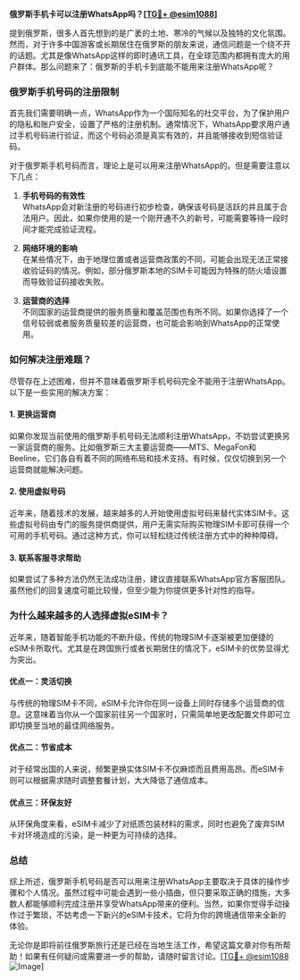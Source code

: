 **俄罗斯手机卡可以注册WhatsApp吗？[[TG💪+ @esim1088](https://t.me/s/esim1088)]**

提到俄罗斯，很多人首先想到的是广袤的土地、寒冷的气候以及独特的文化氛围。然而，对于许多中国游客或长期居住在俄罗斯的朋友来说，通信问题是一个绕不开的话题。尤其是像WhatsApp这样的即时通讯工具，在全球范围内都拥有庞大的用户群体。那么问题来了：俄罗斯的手机卡到底能不能用来注册WhatsApp呢？

### **俄罗斯手机号码的注册限制**

首先我们需要明确一点，WhatsApp作为一个国际知名的社交平台，为了保护用户的隐私和账户安全，设置了严格的注册机制。通常情况下，WhatsApp要求用户通过手机号码进行验证，而这个号码必须是真实有效的，并且能够接收到短信验证码。

对于俄罗斯手机号码而言，理论上是可以用来注册WhatsApp的。但是需要注意以下几点：

1. **手机号码的有效性**  
   WhatsApp会对新注册的号码进行初步检查，确保该号码是活跃的并且属于合法用户。因此，如果你使用的是一个刚开通不久的新号，可能需要等待一段时间才能完成验证流程。

2. **网络环境的影响**  
   在某些情况下，由于地理位置或者运营商政策的不同，可能会出现无法正常接收验证码的情况。例如，部分俄罗斯本地的SIM卡可能因为特殊的防火墙设置而导致验证码接收失败。

3. **运营商的选择**  
   不同国家的运营商提供的服务质量和覆盖范围也有所不同。如果你选择了一个信号较弱或者服务质量较差的运营商，也可能会影响到WhatsApp的正常使用。

### **如何解决注册难题？**

尽管存在上述困难，但并不意味着俄罗斯手机号码完全不能用于注册WhatsApp。以下是一些实用的解决方案：

#### **1. 更换运营商**
如果你发现当前使用的俄罗斯手机号码无法顺利注册WhatsApp，不妨尝试更换另一家运营商的服务。比如俄罗斯三大主要运营商——MTS、MegaFon和Beeline，它们各自有着不同的网络布局和技术支持。有时候，仅仅切换到另一个运营商就能解决问题。

#### **2. 使用虚拟号码**
近年来，随着技术的发展，越来越多的人开始使用虚拟号码来替代实体SIM卡。这些虚拟号码由专门的服务提供商提供，用户无需实际购买物理SIM卡即可获得一个可用的手机号码。通过这种方式，你可以轻松绕过传统注册方式中的种种障碍。

#### **3. 联系客服寻求帮助**
如果尝试了多种方法仍然无法成功注册，建议直接联系WhatsApp官方客服团队。虽然他们的回复速度可能比较慢，但至少能为你提供更多针对性的指导。

### **为什么越来越多的人选择虚拟eSIM卡？**

近年来，随着智能手机功能的不断升级，传统的物理SIM卡逐渐被更加便捷的eSIM卡所取代。尤其是在跨国旅行或者长期居住的情况下，eSIM卡的优势显得尤为突出。

#### **优点一：灵活切换**
与传统的物理SIM卡不同，eSIM卡允许你在同一设备上同时存储多个运营商的信息。这意味着当你从一个国家前往另一个国家时，只需简单地更改配置文件即可立即切换至当地的最佳网络服务。

#### **优点二：节省成本**
对于经常出国的人来说，频繁更换实体SIM卡不仅麻烦而且费用高昂。而eSIM卡则可以根据需求随时调整套餐计划，大大降低了通信成本。

#### **优点三：环保友好**
从环保角度来看，eSIM卡减少了对纸质包装材料的需求，同时也避免了废弃SIM卡对环境造成的污染，是一种更为可持续的选择。

### **总结**

综上所述，俄罗斯手机号码是否可以用来注册WhatsApp主要取决于具体的操作步骤和个人情况。虽然过程中可能会遇到一些小插曲，但只要采取正确的措施，大多数人都能够顺利完成注册并享受WhatsApp带来的便利。当然，如果你觉得手动操作过于繁琐，不妨考虑一下新兴的eSIM卡技术，它将为你的跨境通信带来全新的体验。

无论你是即将前往俄罗斯旅行还是已经在当地生活工作，希望这篇文章对你有所帮助！如果有任何疑问或需要进一步的帮助，请随时留言讨论。[[TG💪+ @esim1088](https://t.me/s/esim1088) ![Image](https://i.postimg.cc/4NQfJmqS/Snipaste-2025-05-13-00-14-12.png)]
